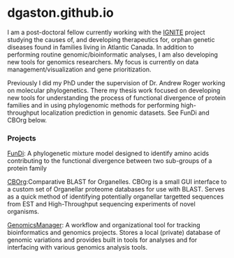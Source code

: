 dgaston.github.io
=================

<p>I am a post-doctoral fellow currently working with the <a href="http://igniteproject.ca/">IGNITE</a> project studying the causes of, and
developing therapeutics for, orphan genetic diseases found in families living in Atlantic Canada. In addition to performing
routine genomic/bioinformatic analyses, I am also developing new tools for genomics researchers. My focus is currently
on data management/visualization and gene prioritization.</p>

<p>Previously I did my PhD under the supervision of Dr. Andrew Roger working on molecular phylogenetics. There my thesis work
  focused on developing new tools for understanding the process of functional divergence of protein families and in using
  phylogenomic methods for performing high-throughput localization prediction in genomic datasets. See FunDi and CBOrg
  below.
</p>


<h3>
<a name="designer-templates" class="anchor" href="#designer-templates"><span class="octicon octicon-link"></span></a>Projects</h3>
<p><a href="http://dgaston.github.io/FunDi/">FunDi</a>: A phylogenetic mixture model designed to identify amino acids contributing to the functional divergence between two sub-groups
of a protein family</p>

<p><a href="http://dgaston.github.io/CBOrg/">CBOrg</a>:Comparative BLAST for Organelles. CBOrg is a small GUI interface to a custom set
  of Organellar proteome databases for use with BLAST. Serves as a quick method of identifying potentially organellar targetted
  sequences from EST and High-Throughput sequencing experiments of novel organisms.
</p>

<p><a href="http://dgaston.github.io/GenomicsManager/">GenomicsManager</a>: A workflow and organizational tool for tracking bioinformatics
and genomics projects. Stores a local (private) database of genomic variations and provides built in tools for analyses and for interfacing
with various genomics analysis tools.
</p>
